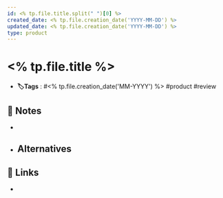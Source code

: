 ```yaml
---
id: <% tp.file.title.split(" ")[0] %>
created_date: <% tp.file.creation_date('YYYY-MM-DD') %>
updated_date: <% tp.file.creation_date('YYYY-MM-DD') %>
type: product
---
```


# <% tp.file.title %>
- **🏷️Tags** :  #<% tp.file.creation_date('MM-YYYY') %> #product #review 
[ ](#anki-card)
## 📝 Notes
-  
- Alternatives
	- 
## 🔗 Links
- 